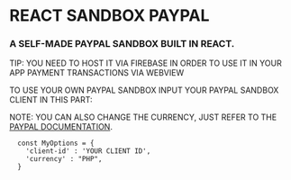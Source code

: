 # REACT SANDBOX PAYPAL

### A SELF-MADE PAYPAL SANDBOX BUILT IN REACT. 

TIP: YOU NEED TO HOST IT VIA FIREBASE IN ORDER TO USE IT IN YOUR APP PAYMENT TRANSACTIONS VIA WEBVIEW 

TO USE YOUR OWN PAYPAL SANDBOX INPUT YOUR PAYPAL SANDBOX CLIENT IN THIS PART:

NOTE: YOU CAN ALSO CHANGE THE CURRENCY, JUST REFER TO THE [PAYPAL DOCUMENTATION](https://developer.paypal.com/docs/reports/reference/paypal-supported-currencies/).


```
  const MyOptions = {
    'client-id' : 'YOUR CLIENT ID',
    'currency' : "PHP",
  }
```
